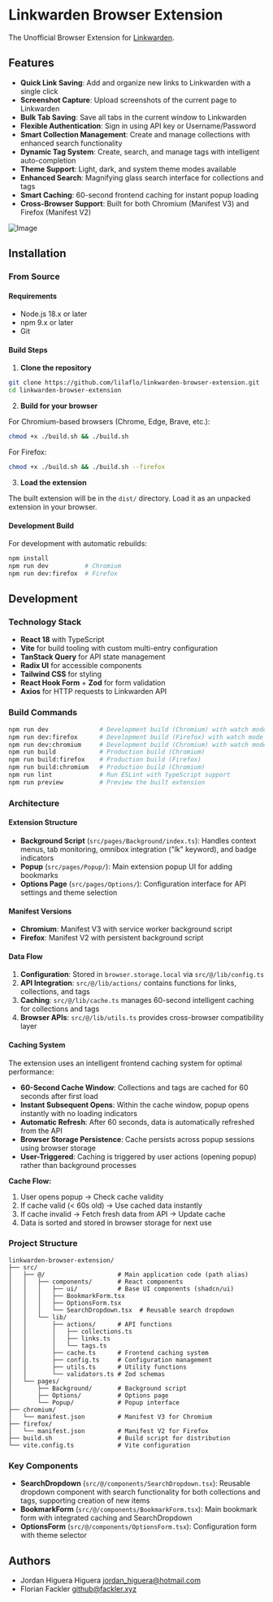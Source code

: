 # Linkwarden Browser Extension

The Unofficial Browser Extension for [Linkwarden](https://github.com/linkwarden/linkwarden).

## Features

- **Quick Link Saving**: Add and organize new links to Linkwarden with a single click
- **Screenshot Capture**: Upload screenshots of the current page to Linkwarden
- **Bulk Tab Saving**: Save all tabs in the current window to Linkwarden
- **Flexible Authentication**: Sign in using API key or Username/Password
- **Smart Collection Management**: Create and manage collections with enhanced search functionality
- **Dynamic Tag System**: Create, search, and manage tags with intelligent auto-completion
- **Theme Support**: Light, dark, and system theme modes available
- **Enhanced Search**: Magnifying glass search interface for collections and tags
- **Smart Caching**: 60-second frontend caching for instant popup loading
- **Cross-Browser Support**: Built for both Chromium (Manifest V3) and Firefox (Manifest V2)

![Image](/assets/linkwarden-extension.png)

## Installation

### From Source

#### Requirements

- Node.js 18.x or later
- npm 9.x or later
- Git

#### Build Steps

1. **Clone the repository**

```bash
git clone https://github.com/lilaflo/linkwarden-browser-extension.git
cd linkwarden-browser-extension
```

2. **Build for your browser**

For Chromium-based browsers (Chrome, Edge, Brave, etc.):
```bash
chmod +x ./build.sh && ./build.sh
```

For Firefox:
```bash
chmod +x ./build.sh && ./build.sh --firefox
```

3. **Load the extension**

The built extension will be in the `dist/` directory. Load it as an unpacked extension in your browser.

#### Development Build

For development with automatic rebuilds:

```bash
npm install
npm run dev          # Chromium
npm run dev:firefox  # Firefox
```

## Development

### Technology Stack

- **React 18** with TypeScript
- **Vite** for build tooling with custom multi-entry configuration
- **TanStack Query** for API state management
- **Radix UI** for accessible components
- **Tailwind CSS** for styling
- **React Hook Form** + **Zod** for form validation
- **Axios** for HTTP requests to Linkwarden API

### Build Commands

```bash
npm run dev              # Development build (Chromium) with watch mode
npm run dev:firefox      # Development build (Firefox) with watch mode
npm run dev:chromium     # Development build (Chromium) with watch mode
npm run build            # Production build (Chromium)
npm run build:firefox    # Production build (Firefox)
npm run build:chromium   # Production build (Chromium)
npm run lint             # Run ESLint with TypeScript support
npm run preview          # Preview the built extension
```

### Architecture

#### Extension Structure

- **Background Script** (`src/pages/Background/index.ts`): Handles context menus, tab monitoring, omnibox integration ("lk" keyword), and badge indicators
- **Popup** (`src/pages/Popup/`): Main extension popup UI for adding bookmarks
- **Options Page** (`src/pages/Options/`): Configuration interface for API settings and theme selection

#### Manifest Versions

- **Chromium**: Manifest V3 with service worker background script
- **Firefox**: Manifest V2 with persistent background script

#### Data Flow

1. **Configuration**: Stored in `browser.storage.local` via `src/@/lib/config.ts`
2. **API Integration**: `src/@/lib/actions/` contains functions for links, collections, and tags
3. **Caching**: `src/@/lib/cache.ts` manages 60-second intelligent caching for collections and tags
4. **Browser APIs**: `src/@/lib/utils.ts` provides cross-browser compatibility layer

#### Caching System

The extension uses an intelligent frontend caching system for optimal performance:

- **60-Second Cache Window**: Collections and tags are cached for 60 seconds after first load
- **Instant Subsequent Opens**: Within the cache window, popup opens instantly with no loading indicators
- **Automatic Refresh**: After 60 seconds, data is automatically refreshed from the API
- **Browser Storage Persistence**: Cache persists across popup sessions using browser storage
- **User-Triggered**: Caching is triggered by user actions (opening popup) rather than background processes

**Cache Flow:**
1. User opens popup → Check cache validity
2. If cache valid (< 60s old) → Use cached data instantly
3. If cache invalid → Fetch fresh data from API → Update cache
4. Data is sorted and stored in browser storage for next use

### Project Structure

```
linkwarden-browser-extension/
├── src/
│   ├── @/                    # Main application code (path alias)
│   │   ├── components/       # React components
│   │   │   ├── ui/           # Base UI components (shadcn/ui)
│   │   │   ├── BookmarkForm.tsx
│   │   │   ├── OptionsForm.tsx
│   │   │   └── SearchDropdown.tsx  # Reusable search dropdown
│   │   └── lib/
│   │       ├── actions/      # API functions
│   │       │   ├── collections.ts
│   │       │   ├── links.ts
│   │       │   └── tags.ts
│   │       ├── cache.ts      # Frontend caching system
│   │       ├── config.ts     # Configuration management
│   │       ├── utils.ts      # Utility functions
│   │       └── validators.ts # Zod schemas
│   └── pages/
│       ├── Background/       # Background script
│       ├── Options/          # Options page
│       └── Popup/            # Popup interface
├── chromium/
│   └── manifest.json         # Manifest V3 for Chromium
├── firefox/
│   └── manifest.json         # Manifest V2 for Firefox
├── build.sh                  # Build script for distribution
└── vite.config.ts            # Vite configuration
```

### Key Components

- **SearchDropdown** (`src/@/components/SearchDropdown.tsx`): Reusable dropdown component with search functionality for both collections and tags, supporting creation of new items
- **BookmarkForm** (`src/@/components/BookmarkForm.tsx`): Main bookmark form with integrated caching and SearchDropdown
- **OptionsForm** (`src/@/components/OptionsForm.tsx`): Configuration form with theme selector

## Authors

- Jordan Higuera Higuera <jordan_higuera@hotmail.com>
- Florian Fackler <github@fackler.xyz>
